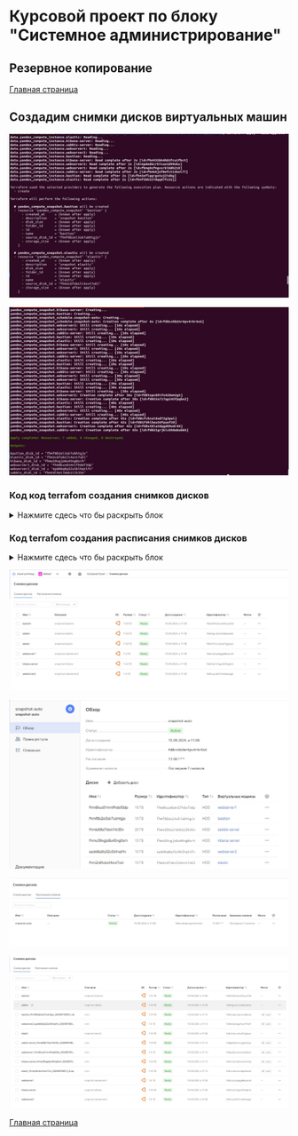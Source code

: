 # Курсовой проект по блоку "Системное администрирование"

 ## Резервное копирование

[Главная страница](https://github.com/ysatii/Course_project_on_the_block_System_Administration/blob/main/README.md)

## Создадим снимки дисков виртуальных машин

![Скриншот 1](https://github.com/ysatii/Course_project_on_the_block_System_Administration/blob/main/img/backup1.jpg)  

![Скриншот 1](https://github.com/ysatii/Course_project_on_the_block_System_Administration/blob/main/img/backup1_1.jpg)  
 
### Код код terrafom создания снимков дисков 
<details>
<summary>Нажмите сдесь что бы раскрыть блок</summary>

```
resource "yandex_compute_snapshot" "webserver1" {
  name           = "webserver1"
  description = "snapshot webserver1"
  source_disk_id =  data.yandex_compute_instance.webserver1.boot_disk[0].disk_id
}

resource "yandex_compute_snapshot" "webserver2" {
  name           = "webserver2"
  description = "snapshot webserver2"
  source_disk_id =  data.yandex_compute_instance.webserver2.boot_disk[0].disk_id
}

resource "yandex_compute_snapshot" "bastion" {
  name           = "bastion"
  description = "snapshot bastion"
  source_disk_id =  data.yandex_compute_instance.bastion.boot_disk[0].disk_id
}

resource "yandex_compute_snapshot" "elastic" {
  name           = "elastic"
  description = "snapshot elastic"
  source_disk_id =  data.yandex_compute_instance.elastic.boot_disk[0].disk_id
}

resource "yandex_compute_snapshot" "kibana-server" {
  name           = "kibana-server"
  description = "snapshot kibana"
  source_disk_id =  data.yandex_compute_instance.kibana-server.boot_disk[0].disk_id
}
resource "yandex_compute_snapshot" "zabbix-server" {
  name           = "zabbix"
  description = "snapshot zabbix"
  source_disk_id =  data.yandex_compute_instance.zabbix-server.boot_disk[0].disk_id
}
```
</details>


### Код  terrafom создания расписания снимков дисков 
<details>
<summary>Нажмите сдесь что бы раскрыть блок</summary>

```
resource "yandex_compute_snapshot_schedule" "snapshot-auto" {
  name = "snapshot-auto"

  schedule_policy {
	expression = "18 08 ? * *" # time in UTC±0:00
  }

   snapshot_spec {
    description = "cron"
    labels = {
      id = "auto"
    }
  }


  snapshot_count = 7
    
  disk_ids = [
    data.yandex_compute_instance.webserver1.boot_disk[0].disk_id, 
    data.yandex_compute_instance.webserver2.boot_disk[0].disk_id,
    data.yandex_compute_instance.bastion.boot_disk[0].disk_id,
    data.yandex_compute_instance.elastic.boot_disk[0].disk_id,
    data.yandex_compute_instance.kibana-server.boot_disk[0].disk_id,
    data.yandex_compute_instance.zabbix-server.boot_disk[0].disk_id
    ]
}

```

</details>




![Скриншот 1](https://github.com/ysatii/Course_project_on_the_block_System_Administration/blob/main/img/backup1_2.jpg)  

![Скриншот 1](https://github.com/ysatii/Course_project_on_the_block_System_Administration/blob/main/img/backup1_3.jpg)  

![Скриншот 1](https://github.com/ysatii/Course_project_on_the_block_System_Administration/blob/main/img/backup1_4.jpg)  

![Скриншот 1](https://github.com/ysatii/Course_project_on_the_block_System_Administration/blob/main/img/backup1_5.jpg)  


[Главная страница](https://github.com/ysatii/Course_project_on_the_block_System_Administration/blob/main/README.md)

